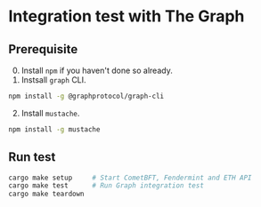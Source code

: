 # Integration test with The Graph

## Prerequisite 
0. Install `npm` if you haven't done so already.
1. Instsall `graph` CLI.
```bash
npm install -g @graphprotocol/graph-cli
```

2. Install `mustache`.
```bash
npm install -g mustache
```

## Run test
```bash
cargo make setup     # Start CometBFT, Fendermint and ETH API
cargo make test      # Run Graph integration test
cargo make teardown
```